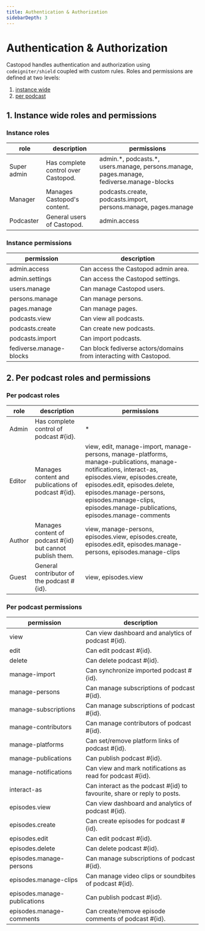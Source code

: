 ```yaml
---
title: Authentication & Authorization
sidebarDepth: 3
---
```


# Authentication & Authorization

Castopod handles authentication and authorization using `codeigniter/shield`
coupled with custom rules. Roles and permissions are defined at two levels:

1. [instance wide](#1-instance-wide-roles-and-permissions)
2. [per podcast](#2-per-podcast-roles-and-permissions)

## 1. Instance wide roles and permissions

### Instance roles

<!-- AUTH-INSTANCE-ROLES-LIST:START - Do not remove or modify this section -->

| role        | description                         | permissions                                                                                |
| ----------- | ----------------------------------- | ------------------------------------------------------------------------------------------ |
| Super admin | Has complete control over Castopod. | admin.\*, podcasts.\*, users.manage, persons.manage, pages.manage, fediverse.manage-blocks |
| Manager     | Manages Castopod's content.         | podcasts.create, podcasts.import, persons.manage, pages.manage                             |
| Podcaster   | General users of Castopod.          | admin.access                                                                               |

<!-- AUTH-INSTANCE-ROLES-LIST:END -->

### Instance permissions

<!-- AUTH-INSTANCE-PERMISSIONS-LIST:START - Do not remove or modify this section -->

| permission              | description                                                        |
| ----------------------- | ------------------------------------------------------------------ |
| admin.access            | Can access the Castopod admin area.                                |
| admin.settings          | Can access the Castopod settings.                                  |
| users.manage            | Can manage Castopod users.                                         |
| persons.manage          | Can manage persons.                                                |
| pages.manage            | Can manage pages.                                                  |
| podcasts.view           | Can view all podcasts.                                             |
| podcasts.create         | Can create new podcasts.                                           |
| podcasts.import         | Can import podcasts.                                               |
| fediverse.manage-blocks | Can block fediverse actors/domains from interacting with Castopod. |

<!-- AUTH-INSTANCE-PERMISSIONS-LIST:END -->

## 2. Per podcast roles and permissions

### Per podcast roles

<!-- AUTH-PODCAST-ROLES-LIST:START - Do not remove or modify this section -->

| role   | description                                               | permissions                                                                                                                                                                                                                                                                                 |
| ------ | --------------------------------------------------------- | ------------------------------------------------------------------------------------------------------------------------------------------------------------------------------------------------------------------------------------------------------------------------------------------- |
| Admin  | Has complete control of podcast #{id}.                    | \*                                                                                                                                                                                                                                                                                          |
| Editor | Manages content and publications of podcast #{id}.        | view, edit, manage-import, manage-persons, manage-platforms, manage-publications, manage-notifications, interact-as, episodes.view, episodes.create, episodes.edit, episodes.delete, episodes.manage-persons, episodes.manage-clips, episodes.manage-publications, episodes.manage-comments |
| Author | Manages content of podcast #{id} but cannot publish them. | view, manage-persons, episodes.view, episodes.create, episodes.edit, episodes.manage-persons, episodes.manage-clips                                                                                                                                                                         |
| Guest  | General contributor of the podcast #{id}.                 | view, episodes.view                                                                                                                                                                                                                                                                         |

<!-- AUTH-PODCAST-ROLES-LIST:END -->

### Per podcast permissions

<!-- AUTH-PODCAST-PERMISSIONS-LIST:START - Do not remove or modify this section -->

| permission                   | description                                                              |
| ---------------------------- | ------------------------------------------------------------------------ |
| view                         | Can view dashboard and analytics of podcast #{id}.                       |
| edit                         | Can edit podcast #{id}.                                                  |
| delete                       | Can delete podcast #{id}.                                                |
| manage-import                | Can synchronize imported podcast #{id}.                                  |
| manage-persons               | Can manage subscriptions of podcast #{id}.                               |
| manage-subscriptions         | Can manage subscriptions of podcast #{id}.                               |
| manage-contributors          | Can manage contributors of podcast #{id}.                                |
| manage-platforms             | Can set/remove platform links of podcast #{id}.                          |
| manage-publications          | Can publish podcast #{id}.                                               |
| manage-notifications         | Can view and mark notifications as read for podcast #{id}.               |
| interact-as                  | Can interact as the podcast #{id} to favourite, share or reply to posts. |
| episodes.view                | Can view dashboard and analytics of podcast #{id}.                       |
| episodes.create              | Can create episodes for podcast #{id}.                                   |
| episodes.edit                | Can edit podcast #{id}.                                                  |
| episodes.delete              | Can delete podcast #{id}.                                                |
| episodes.manage-persons      | Can manage subscriptions of podcast #{id}.                               |
| episodes.manage-clips        | Can manage video clips or soundbites of podcast #{id}.                   |
| episodes.manage-publications | Can publish podcast #{id}.                                               |
| episodes.manage-comments     | Can create/remove episode comments of podcast #{id}.                     |

<!-- AUTH-PODCAST-PERMISSIONS-LIST:END -->

